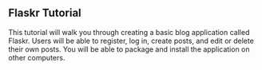 ## Flaskr Tutorial
This tutorial will walk you through creating a basic blog application called Flaskr.
Users will be able to register, log in, create posts, and edit or delete their own posts.
You will be able to package and install the application on other computers.
